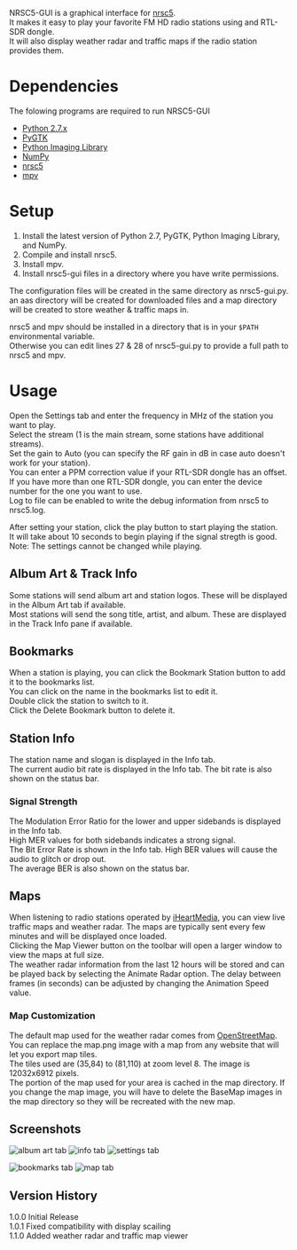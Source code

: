 NRSC5-GUI is a graphical interface for [nrsc5](https://github.com/theori-io/nrsc5).  
It makes it easy to play your favorite FM HD radio stations using and RTL-SDR dongle.  
It will also display weather radar and traffic maps if the radio station provides them.

# Dependencies

The folowing programs are required to run NRSC5-GUI

* [Python 2.7.x](https://www.python.org/downloads/release)
* [PyGTK](http://www.pygtk.org/downloads.html)
* [Python Imaging Library](http://pythonware.com/products/pil)
* [NumPy](http://www.numpy.org)
* [nrsc5](https://github.com/theori-io/nrsc5)
* [mpv](https://mpv.io/installation)


# Setup
1. Install the latest version of Python 2.7, PyGTK, Python Imaging Library, and NumPy.
2. Compile and install nrsc5.
3. Install mpv.
4. Install nrsc5-gui files in a directory where you have write permissions.

The configuration files will be created in the same directory as nrsc5-gui.py.
an aas directory will be created for downloaded files and a map directory will be created to
store weather & traffic maps in.

nrsc5 and mpv should be installed in a directory that is in your `$PATH` environmental variable.  
Otherwise you can edit lines 27 & 28 of nrsc5-gui.py to provide a full path to nrsc5 and mpv.  

# Usage
Open the Settings tab and enter the frequency in MHz of the station you want to play.  
Select the stream (1 is the main stream, some stations have additional streams).  
Set the gain to Auto (you can specify the RF gain in dB in case auto doesn't work for your station).  
You can enter a PPM correction value if your RTL-SDR dongle has an offset.  
If you have more than one RTL-SDR dongle, you can enter the device number for the one you want to use.  
Log to file can be enabled to write the debug information from nrsc5 to nrsc5.log.

After setting your station, click the play button to start playing the station.  
It will take about 10 seconds to begin playing if the signal stregth is good.  
Note: The settings cannot be changed while playing. 

## Album Art & Track Info
Some stations will send album art and station logos. These will be displayed in the Album Art tab if available.  
Most stations will send the song title, artist, and album. These are displayed in the Track Info pane if available.  

## Bookmarks
When a station is playing, you can click the Bookmark Station button to add it to the bookmarks list.  
You can click on the name in the bookmarks list to edit it.  
Double click the station to switch to it.  
Click the Delete Bookmark button to delete it.

## Station Info
The station name and slogan is displayed in the Info tab.  
The current audio bit rate is displayed in the Info tab. The bit rate is also shown on the status bar.

### Signal Strength
The Modulation Error Ratio for the lower and upper sidebands is displayed in the Info tab.  
High MER values for both sidebands indicates a strong signal.  
The Bit Error Rate is shown in the Info tab. High BER values will cause the audio to glitch or drop out.  
The average BER is also shown on the status bar.

## Maps
When listening to radio stations operated by [iHeartMedia](http://iheartmedia.com/iheartmedia/stations),
you can view live traffic maps and weather radar. The maps are typically sent every few minutes and
will be displayed once loaded.  
Clicking the Map Viewer button on the toolbar will open a larger window to view the maps at full size.  
The weather radar information from the last 12 hours will be stored and can be played back by
selecting the Animate Radar option. The delay between frames (in seconds) can be adjusted by changing
the Animation Speed value.

### Map Customization
The default map used for the weather radar comes from [OpenStreetMap](https://www.openstreetmap.org).
You can replace the map.png image with a map from any website that will let you export map tiles.  
The tiles used are (35,84) to (81,110) at zoom level 8. The image is 12032x6912 pixels.  
The portion of the map used for your area is cached in the map directory.
If you change the map image, you will have to delete the BaseMap images in the map directory so
they will be recreated with the new map. 

## Screenshots
![album art tab](https://raw.githubusercontent.com/cmnybo/nrsc5-gui/master/screenshots/album_art_tab.png "Album Art Tab")
![info tab](https://raw.githubusercontent.com/cmnybo/nrsc5-gui/master/screenshots/info_tab.png "Info Tab")
![settings tab](https://raw.githubusercontent.com/cmnybo/nrsc5-gui/master/screenshots/settings_tab.png "Settings Tab")

![bookmarks tab](https://raw.githubusercontent.com/cmnybo/nrsc5-gui/master/screenshots/bookmarks_tab.png "Bookmarks Tab")
![map tab](https://raw.githubusercontent.com/cmnybo/nrsc5-gui/master/screenshots/map_tab.png "Map Tab")

## Version History
1.0.0 Initial Release  
1.0.1 Fixed compatibility with display scailing  
1.1.0 Added weather radar and traffic map viewer  
